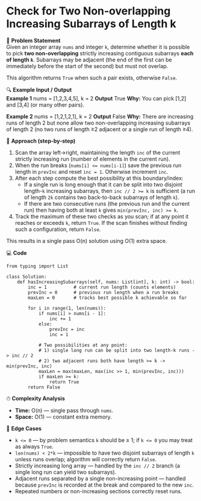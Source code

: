 # Check for Two Non-overlapping Increasing Subarrays of Length k

📜 **Problem Statement**  
Given an integer array `nums` and integer `k`, determine whether it is possible to pick **two non-overlapping** strictly increasing contiguous subarrays **each of length `k`**. Subarrays may be adjacent (the end of the first can be immediately before the start of the second) but must not overlap.

This algorithm returns `True` when such a pair exists, otherwise `False`.

🔍 **Example Input / Output**  
**Example 1**
    nums = [1,2,3,4,5], k = 2
**Output**
    True
**Why:** You can pick [1,2] and [3,4] (or many other pairs).

**Example 2**
    nums = [1,2,1,2,1], k = 2
**Output**
    False
**Why:** There are increasing runs of length 2 but none allow two non-overlapping increasing subarrays of length 2 (no two runs of length ≥2 adjacent or a single run of length ≥4).

🧠 **Approach (step-by-step)**  
1. Scan the array left→right, maintaining the length `inc` of the current strictly increasing run (number of elements in the current run).  
2. When the run breaks (`nums[i] <= nums[i-1]`) save the previous run length in `prevInc` and reset `inc = 1`. Otherwise increment `inc`.  
3. After each step compute the best possibility at this boundary/index:
   - If a single run is long enough that it can be split into two disjoint length-`k` increasing subarrays, then `inc // 2 >= k` is sufficient (a run of length `2k` contains two back-to-back subarrays of length `k`).  
   - If there are two consecutive runs (the previous run and the current run) then having both at least `k` gives `min(prevInc, inc) >= k`.  
4. Track the maximum of these two checks as you scan; if at any point it reaches or exceeds `k`, return `True`. If the scan finishes without finding such a configuration, return `False`.

This results in a single pass O(n) solution using O(1) extra space.

💻 **Code**  

    from typing import List

    class Solution:
        def hasIncreasingSubarrays(self, nums: List[int], k: int) -> bool:
            inc = 1          # current run length (counts elements)
            prevInc = 0      # previous run length when a run breaks
            maxLen = 0       # tracks best possible k achievable so far

            for i in range(1, len(nums)):
                if nums[i] > nums[i - 1]:
                    inc += 1
                else:
                    prevInc = inc
                    inc = 1

                # Two possibilities at any point:
                # 1) single long run can be split into two length-k runs -> inc // 2
                # 2) two adjacent runs both have length >= k -> min(prevInc, inc)
                maxLen = max(maxLen, max(inc >> 1, min(prevInc, inc)))
                if maxLen >= k:
                    return True
            return False

⏱ **Complexity Analysis**  
- **Time:** O(n) — single pass through `nums`.  
- **Space:** O(1) — constant extra memory.

🧪 **Edge Cases**  
- `k <= 0` — by problem semantics `k` should be ≥ 1; if `k <= 0` you may treat as always `True`.  
- `len(nums) < 2*k` — impossible to have two disjoint subarrays of length `k` unless runs overlap; algorithm will correctly return `False`.  
- Strictly increasing long array — handled by the `inc // 2` branch (a single long run can yield two subarrays).  
- Adjacent runs separated by a single non-increasing point — handled because `prevInc` is recorded at the break and compared to the new `inc`.  
- Repeated numbers or non-increasing sections correctly reset runs.  
